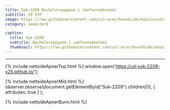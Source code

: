 ```yaml
---
title: Sok-2209 Bacheloroppgave i samfunnsøkonomi
subtitle: 20 STP
image: https://raw.githubusercontent.com/uit-econ/hovedside/main/assets/img/Sok-2209.jpg
category: semester6

caption:
  title: Sok-2209
  subtitle: Bacheloroppgave i samfunnsøkonomi
  thumbnail: https://raw.githubusercontent.com/uit-econ/hovedside/main/assets/img/Sok-2209.jpg
---
```

---
{% include nettsideApnerTop.html %}
window.open('https://uit-sok-2209-v25.github.io/');

{% include nettsideApnerMid.html %} 
observer.observe(document.getElementById("Sok-2209").children[0], { attributes: true } );

{% include nettsideApnerBunn.html %}

